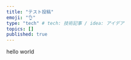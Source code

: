 ```yaml
---
title: "テスト投稿"
emoji: "👌"
type: "tech" # tech: 技術記事 / idea: アイデア
topics: []
published: true
---
```


hello world